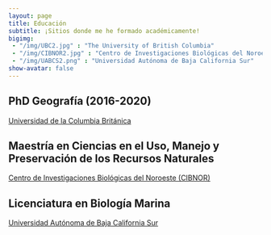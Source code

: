 ```yaml
---
layout: page
title: Educación
subtitle: ¡Sitios donde me he formado académicamente!
bigimg:  
 - "/img/UBC2.jpg" : "The University of British Columbia"
 - "/img/CIBNOR2.jpg" : "Centro de Investigaciones Biológicas del Noroeste" 
 - "/img/UABCS2.png" : "Universidad Autónoma de Baja California Sur"
show-avatar: false
---
```


## PhD Geografía (2016-2020)
[Universidad de la Columbia Británica](https://www.ubc.ca/)

## Maestría en Ciencias en el Uso, Manejo y Preservación de los Recursos Naturales
[Centro de Investigaciones Biológicas del Noroeste (CIBNOR)](https://cibnor.mx/en/)

## Licenciatura en Biología Marina
[Universidad Autónoma de Baja California Sur](http://uabcs.mx/inicio) 

 
